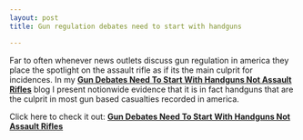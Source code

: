 ```yaml
---
layout: post
title: Gun regulation debates need to start with handguns

---
```


Far to often whenever news outlets discuss gun regulation in america they place the spotlight on the assault rifle as if its the main culprit for incidences. In my [**Gun Debates Need To Start With Handguns Not Assault Rifles**](https://medium.com/@lopez.isaac310/gun-debates-need-to-start-with-handguns-not-assault-rifles-75742055d21e) blog I present notionwide evidence that it is in fact handguns that are the culprit in most gun based casualties recorded in america.

Click here to check it out: [**Gun Debates Need To Start With Handguns Not Assault Rifles**](https://medium.com/@lopez.isaac310/gun-debates-need-to-start-with-handguns-not-assault-rifles-75742055d21e)
